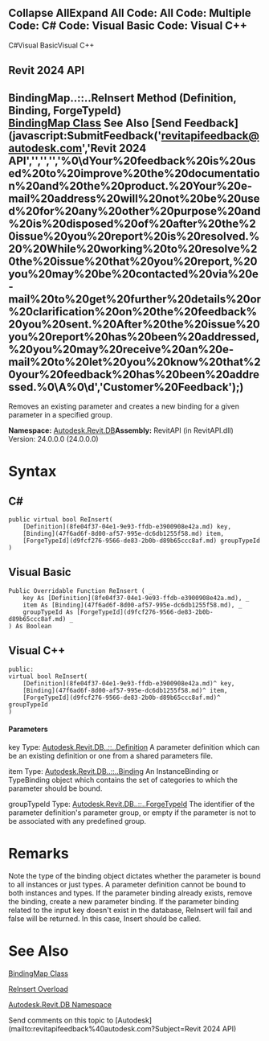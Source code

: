 ﻿

Collapse AllExpand All Code: All Code: Multiple Code: C# Code: Visual Basic Code: Visual C++   
---  
  
C#Visual BasicVisual C++

Revit 2024 API  
---  
BindingMap..::..ReInsert Method (Definition, Binding, ForgeTypeId)  
[BindingMap Class](4ce777fb-ab30-6d15-d019-5b430223ac62.md) See Also [Send Feedback](javascript:SubmitFeedback\('revitapifeedback@autodesk.com','Revit 2024 API','','','','%0\\dYour%20feedback%20is%20used%20to%20improve%20the%20documentation%20and%20the%20product.%20Your%20e-mail%20address%20will%20not%20be%20used%20for%20any%20other%20purpose%20and%20is%20disposed%20of%20after%20the%20issue%20you%20report%20is%20resolved.%20%20While%20working%20to%20resolve%20the%20issue%20that%20you%20report,%20you%20may%20be%20contacted%20via%20e-mail%20to%20get%20further%20details%20or%20clarification%20on%20the%20feedback%20you%20sent.%20After%20the%20issue%20you%20report%20has%20been%20addressed,%20you%20may%20receive%20an%20e-mail%20to%20let%20you%20know%20that%20your%20feedback%20has%20been%20addressed.%0\\A%0\\d','Customer%20Feedback'\);)  
---  
  
Removes an existing parameter and creates a new binding for a given parameter in a specified group.

**Namespace:** [Autodesk.Revit.DB](87546ba7-461b-c646-cbb1-2cb8f5bff8b2.md)**Assembly:** RevitAPI (in RevitAPI.dll) Version: 24.0.0.0 (24.0.0.0)

# Syntax

C#  
---  
      
    
    public virtual bool ReInsert(
    	[Definition](8fe04f37-04e1-9e93-ffdb-e3900908e42a.md) key,
    	[Binding](47f6ad6f-8d00-af57-995e-dc6db1255f58.md) item,
    	[ForgeTypeId](d9fcf276-9566-de83-2b0b-d89b65ccc8af.md) groupTypeId
    )  
  
Visual Basic  
---  
      
    
    Public Overridable Function ReInsert ( _
    	key As [Definition](8fe04f37-04e1-9e93-ffdb-e3900908e42a.md), _
    	item As [Binding](47f6ad6f-8d00-af57-995e-dc6db1255f58.md), _
    	groupTypeId As [ForgeTypeId](d9fcf276-9566-de83-2b0b-d89b65ccc8af.md) _
    ) As Boolean  
  
Visual C++  
---  
      
    
    public:
    virtual bool ReInsert(
    	[Definition](8fe04f37-04e1-9e93-ffdb-e3900908e42a.md)^ key, 
    	[Binding](47f6ad6f-8d00-af57-995e-dc6db1255f58.md)^ item, 
    	[ForgeTypeId](d9fcf276-9566-de83-2b0b-d89b65ccc8af.md)^ groupTypeId
    )  
  
#### Parameters

key
    Type: [Autodesk.Revit.DB..::..Definition](8fe04f37-04e1-9e93-ffdb-e3900908e42a.md) A parameter definition which can be an existing definition or one from a shared parameters file. 

item
    Type: [Autodesk.Revit.DB..::..Binding](47f6ad6f-8d00-af57-995e-dc6db1255f58.md) An InstanceBinding or TypeBinding object which contains the set of categories to which the parameter should be bound. 

groupTypeId
    Type: [Autodesk.Revit.DB..::..ForgeTypeId](d9fcf276-9566-de83-2b0b-d89b65ccc8af.md) The identifier of the parameter definition's parameter group, or empty if the parameter is not to be associated with any predefined group.

# Remarks

Note the type of the binding object dictates whether the parameter is bound to all instances or just types. A parameter definition cannot be bound to both instances and types. If the parameter binding already exists, remove the binding, create a new parameter binding. If the parameter binding related to the input key doesn't exist in the database, ReInsert will fail and false will be returned. In this case, Insert should be called.

# See Also

[BindingMap Class](4ce777fb-ab30-6d15-d019-5b430223ac62.md)

[ReInsert Overload](8ac26661-1c4b-6ba1-417f-e4ea09acf32c.md)

[Autodesk.Revit.DB Namespace](87546ba7-461b-c646-cbb1-2cb8f5bff8b2.md)

Send comments on this topic to [Autodesk](mailto:revitapifeedback%40autodesk.com?Subject=Revit 2024 API)